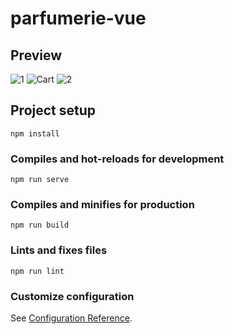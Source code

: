 # parfumerie-vue

## Preview

![1](https://s5.gifyu.com/images/109ce2f110789c36c.gif)
![Cart](https://s5.gifyu.com/images/265a9c84e09d2fb01.gif)
![2](https://s5.gifyu.com/images/3806b150fcf3dff6b.gif)


## Project setup
```
npm install
```

### Compiles and hot-reloads for development
```
npm run serve
```

### Compiles and minifies for production
```
npm run build
```

### Lints and fixes files
```
npm run lint
```

### Customize configuration
See [Configuration Reference](https://cli.vuejs.org/config/).
